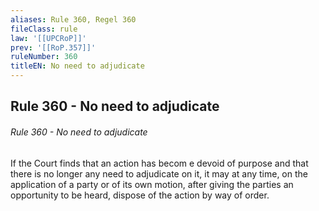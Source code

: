 ```yaml
---
aliases: Rule 360, Regel 360
fileClass: rule
law: '[[UPCRoP]]'
prev: '[[RoP.357]]'
ruleNumber: 360
titleEN: No need to adjudicate
---
```


## Rule 360 - No need to adjudicate

###### Rule 360 - No need to adjudicate 
 
If the Court finds that an action has becom e devoid of purpose and that there is no longer any need to adjudicate on it, it may at any time, on the application of a party or of its own motion, after giving the parties an opportunity to be heard, dispose of the action by way of order.
